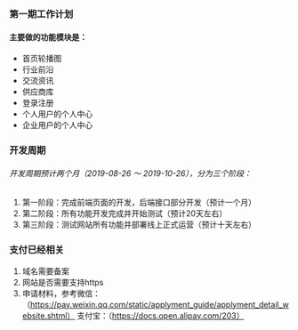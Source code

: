 ### 第一期工作计划
#### 主要做的功能模块是：
 * 首页轮播图
 * 行业前沿
 * 交流资讯
 * 供应商库
 * 登录注册
 * 个人用户的个人中心
 * 企业用户的个人中心


### 开发周期
###### 开发周期预计两个月（2019-08-26 ～ 2019-10-26），分为三个阶段：
1.    第一阶段：完成前端页面的开发，后端接口部分开发（预计一个月）
2.    第二阶段：所有功能开发完成并开始测试（预计20天左右）
3.    第三阶段：测试网站所有功能并部署线上正式运营（预计十天左右）

### 支付已经相关
1.    域名需要备案
2.    网站是否需要支持https
3.    申请材料，参考微信：（https://pay.weixin.qq.com/static/applyment_guide/applyment_detail_website.shtml） 支付宝：（https://docs.open.alipay.com/203）

